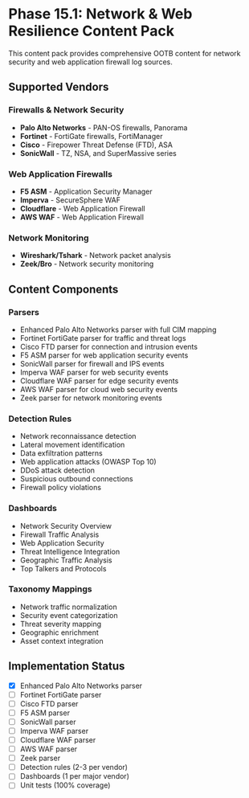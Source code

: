 # Phase 15.1: Network & Web Resilience Content Pack

This content pack provides comprehensive OOTB content for network security and web application firewall log sources.

## Supported Vendors

### Firewalls & Network Security
- **Palo Alto Networks** - PAN-OS firewalls, Panorama
- **Fortinet** - FortiGate firewalls, FortiManager
- **Cisco** - Firepower Threat Defense (FTD), ASA
- **SonicWall** - TZ, NSA, and SuperMassive series

### Web Application Firewalls
- **F5 ASM** - Application Security Manager
- **Imperva** - SecureSphere WAF
- **Cloudflare** - Web Application Firewall
- **AWS WAF** - Web Application Firewall

### Network Monitoring
- **Wireshark/Tshark** - Network packet analysis
- **Zeek/Bro** - Network security monitoring

## Content Components

### Parsers
- Enhanced Palo Alto Networks parser with full CIM mapping
- Fortinet FortiGate parser for traffic and threat logs
- Cisco FTD parser for connection and intrusion events
- F5 ASM parser for web application security events
- SonicWall parser for firewall and IPS events
- Imperva WAF parser for web security events
- Cloudflare WAF parser for edge security events
- AWS WAF parser for cloud web security events
- Zeek parser for network monitoring events

### Detection Rules
- Network reconnaissance detection
- Lateral movement identification
- Data exfiltration patterns
- Web application attacks (OWASP Top 10)
- DDoS attack detection
- Suspicious outbound connections
- Firewall policy violations

### Dashboards
- Network Security Overview
- Firewall Traffic Analysis
- Web Application Security
- Threat Intelligence Integration
- Geographic Traffic Analysis
- Top Talkers and Protocols

### Taxonomy Mappings
- Network traffic normalization
- Security event categorization
- Threat severity mapping
- Geographic enrichment
- Asset context integration

## Implementation Status

- [x] Enhanced Palo Alto Networks parser
- [ ] Fortinet FortiGate parser
- [ ] Cisco FTD parser
- [ ] F5 ASM parser
- [ ] SonicWall parser
- [ ] Imperva WAF parser
- [ ] Cloudflare WAF parser
- [ ] AWS WAF parser
- [ ] Zeek parser
- [ ] Detection rules (2-3 per vendor)
- [ ] Dashboards (1 per major vendor)
- [ ] Unit tests (100% coverage)